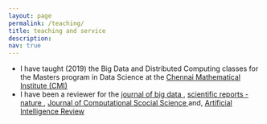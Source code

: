 ```yaml
---
layout: page
permalink: /teaching/
title: teaching and service
description: 
nav: true
---
```

<div text-align=justify >
<p>
<ul>
  <li> I have taught (2019) the Big Data and Distributed Computing classes for the Masters program in Data Science at the <a href="https://www.cmi.ac.in/">Chennai Mathematical Institute (CMI)</a> </li>
  <li> I have been a reviewer for the <a href="https://journalofbigdata.springeropen.com/">journal of big data </a> , <a href="https://www.nature.com/srep/"> scientific reports - nature </a>, <a href="https://www.springer.com/journal/42001"> Journal of Computational Scocial Science </a> and, <a href="https://www.springer.com/journal/10462/"> Artificial Intelligence Review </a> </li>
</ul>
</p>
</div>

